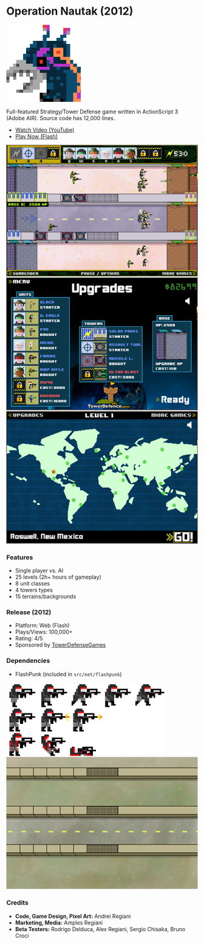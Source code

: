 # Operation Nautak (2012)
![Alien](https://github.com/AndreiRegiani/andreiregiani.github.io/blob/master/images/projects/operation-nautak/alien.png?raw=true)

Full-featured Strategy/Tower Defense game written in ActionScript 3 (Adobe AIR).
Source code has 12,000 lines.

* [Watch Video (YouTube)](https://www.youtube.com/watch?v=W6P_XtsfSA4)
* [Play Now (Flash)](http://www.playtowerdefensegames.com/games/1319/play.html)

![Screenshot Gameplay](https://github.com/AndreiRegiani/andreiregiani.github.io/blob/master/images/projects/n-1.png?raw=true)
![Screenshot Upgrade Menu](https://github.com/AndreiRegiani/andreiregiani.github.io/blob/master/images/projects/n-2.png?raw=true)
![Screenshot Map](https://github.com/AndreiRegiani/andreiregiani.github.io/blob/master/images/projects/n-3.png?raw=true)


### Features
* Single player vs. AI
* 25 levels (2h+ hours of gameplay)
* 8 unit classes
* 4 towers types
* 15 terrains/backgrounds


### Release (2012)
* Platform: Web (Flash)
* Plays/Views: 100,000+
* Rating: 4/5
* Sponsored by [TowerDefenseGames](http://www.playtowerdefensegames.com)


### Dependencies
* FlashPunk (included in `src/net/flashpunk`)

![Unit](https://github.com/AndreiRegiani/andreiregiani.github.io/blob/master/images/projects/operation-nautak/unit.png?raw=true)
![Background](https://github.com/AndreiRegiani/andreiregiani.github.io/blob/master/images/projects/operation-nautak/terrain.png?raw=true)


### Credits
* **Code, Game Design, Pixel Art:** Andrei Regiani
* **Marketing, Media:** Amples Regiani
* **Beta Testers:** Rodrigo Delduca, Alex Regiani, Sergio Chisaka, Bruno Croci
